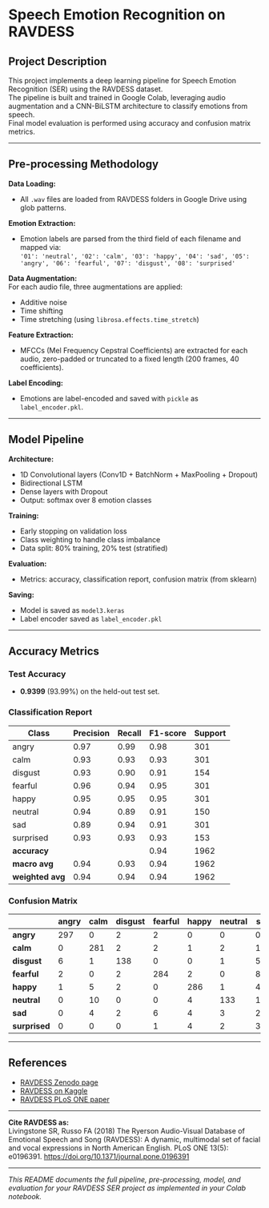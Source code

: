
# Speech Emotion Recognition on RAVDESS

## Project Description

This project implements a deep learning pipeline for Speech Emotion Recognition (SER) using the RAVDESS dataset.  
The pipeline is built and trained in Google Colab, leveraging audio augmentation and a CNN-BiLSTM architecture to classify emotions from speech.  
Final model evaluation is performed using accuracy and confusion matrix metrics.

---

## Pre-processing Methodology

**Data Loading:**  
- All `.wav` files are loaded from RAVDESS folders in Google Drive using glob patterns.

**Emotion Extraction:**  
- Emotion labels are parsed from the third field of each filename and mapped via:  
  `'01': 'neutral', '02': 'calm', '03': 'happy', '04': 'sad', '05': 'angry', '06': 'fearful', '07': 'disgust', '08': 'surprised'`

**Data Augmentation:**  
For each audio file, three augmentations are applied:
- Additive noise
- Time shifting
- Time stretching (using `librosa.effects.time_stretch`)

**Feature Extraction:**  
- MFCCs (Mel Frequency Cepstral Coefficients) are extracted for each audio, zero-padded or truncated to a fixed length (200 frames, 40 coefficients).

**Label Encoding:**  
- Emotions are label-encoded and saved with `pickle` as `label_encoder.pkl`.

---

## Model Pipeline

**Architecture:**
- 1D Convolutional layers (Conv1D + BatchNorm + MaxPooling + Dropout)
- Bidirectional LSTM
- Dense layers with Dropout
- Output: softmax over 8 emotion classes

**Training:**
- Early stopping on validation loss
- Class weighting to handle class imbalance
- Data split: 80% training, 20% test (stratified)

**Evaluation:**
- Metrics: accuracy, classification report, confusion matrix (from sklearn)

**Saving:**
- Model is saved as `model3.keras`
- Label encoder saved as `label_encoder.pkl`

---

## Accuracy Metrics

### Test Accuracy

- **0.9399** (93.99%) on the held-out test set.

### Classification Report

| Class      | Precision | Recall | F1-score | Support |
|------------|-----------|--------|----------|---------|
| angry      | 0.97      | 0.99   | 0.98     | 301     |
| calm       | 0.93      | 0.93   | 0.93     | 301     |
| disgust    | 0.93      | 0.90   | 0.91     | 154     |
| fearful    | 0.96      | 0.94   | 0.95     | 301     |
| happy      | 0.95      | 0.95   | 0.95     | 301     |
| neutral    | 0.94      | 0.89   | 0.91     | 150     |
| sad        | 0.89      | 0.94   | 0.91     | 301     |
| surprised  | 0.93      | 0.93   | 0.93     | 153     |
| **accuracy**  |           |        | 0.94     | 1962    |
| **macro avg** | 0.94      | 0.93   | 0.94     | 1962    |
| **weighted avg** | 0.94   | 0.94   | 0.94     | 1962    |

### Confusion Matrix

|           | angry | calm | disgust | fearful | happy | neutral | sad | surprised |
|-----------|-------|------|---------|---------|-------|---------|-----|-----------|
| **angry**     | 297   | 0    | 2       | 2       | 0     | 0       | 0   | 0         |
| **calm**      | 0     | 281  | 2       | 2       | 1     | 2       | 13  | 0         |
| **disgust**   | 6     | 1    | 138     | 0       | 0     | 1       | 5   | 3         |
| **fearful**   | 2     | 0    | 2       | 284     | 2     | 0       | 8   | 3         |
| **happy**     | 1     | 5    | 2       | 0       | 286   | 1       | 4   | 2         |
| **neutral**   | 0     | 10   | 0       | 0       | 4     | 133     | 1   | 2         |
| **sad**       | 0     | 4    | 2       | 6       | 4     | 3       | 282 | 0         |
| **surprised** | 0     | 0    | 0       | 1       | 4     | 2       | 3   | 143       |

---

## References

- [RAVDESS Zenodo page](https://zenodo.org/records/1188976)
- [RAVDESS on Kaggle](https://www.kaggle.com/datasets/uwrfkaggler/ravdess-emotional-speech-audio)
- [RAVDESS PLoS ONE paper](https://journals.plos.org/plosone/article?id=10.1371/journal.pone.0196391)

---

**Cite RAVDESS as:**  
Livingstone SR, Russo FA (2018) The Ryerson Audio-Visual Database of Emotional Speech and Song (RAVDESS): A dynamic, multimodal set of facial and vocal expressions in North American English. PLoS ONE 13(5): e0196391. https://doi.org/10.1371/journal.pone.0196391

---

*This README documents the full pipeline, pre-processing, model, and evaluation for your RAVDESS SER project as implemented in your Colab notebook.*
